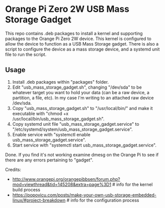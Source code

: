 # Orange Pi Zero 2W USB Mass Storage Gadget #

This repo contains .deb packages to install a kernel and supporting packages to the Orange Pi Zero 2W device.  This kernel is configured to allow the device to function as a USB Mass Storage gadget.  There is also a script to configure the device as a mass storage device, and a systemd unit file to run the script.

## Usage ##
1. Install .deb packages within "packages" folder.
2. Edit "usb_mass_storage_gadget.sh", changing "/dev/sda" to be whatever target you want to hold your data (can be a raw device, a partition, a file, etc).  In my case I'm writing to an attached raw device /dev/sda.
3. Copy "usb_mass_storage_gadget.sh" to "/usr/local/bin/" and make it executable with "chmod +x /usr/local/bin/usb_mass_storage_gadget.sh".
4. Copy systemd unit file "usb_mass_storage_gadget.service" to "/etc/systemd/system/usb_mass_storage_gadget.service".
5. Enable service with "systemctl enable usb_mass_storage_gadget.service".
6. Start service with "systemctl start usb_mass_storage_gadget.service".

Done.  If you find it's not working examine dmesg on the Orange Pi to see if there are any errors pertaining to "gadget".

Credits:
* http://www.orangepi.org/orangepibbsen/forum.php?mod=viewthread&tid=145208&extra=page%3D1 # info for the kernel build process
* https://popovicu.com/posts/make-your-own-usb-storage-embedded-linux/#project-breakdown # info for the configuration process


